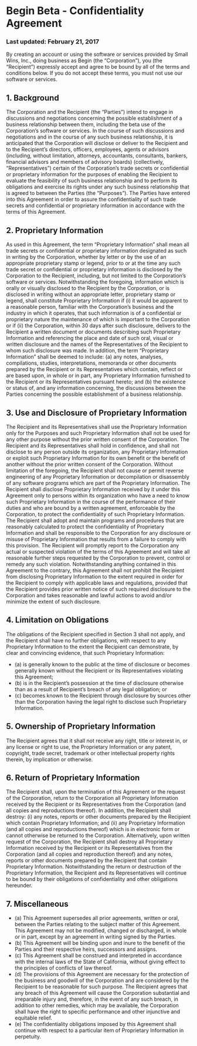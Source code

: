 # Begin Beta - Confidentiality Agreement

### Last updated: February 21, 2017


By creating an account or using the software or services provided by Small Wins, Inc., doing business as Begin (the “Corporation”), you (the “Recipient”) expressly accept and agree to be bound by all of the terms and conditions below. If you do not accept these terms, you must not use our software or services. 


## 1. Background

The Corporation and the Recipient (the “Parties”) intend to engage in discussions and negotiations concerning the possible establishment of a business relationship between them, including the beta use of the Corporation’s software or services. In the course of such discussions and negotiations and in the course of any such business relationship, it is anticipated that the Corporation will disclose or deliver to the Recipient and to the Recipient’s directors, officers, employees, agents or advisors (including, without limitation, attorneys, accountants, consultants, bankers, financial advisors and members of advisory boards) (collectively, “Representatives”) certain of the Corporation’s trade secrets or confidential or proprietary information for the purposes of enabling the Recipient to evaluate the feasibility of such business relationship and to perform its obligations and exercise its rights under any such business relationship that is agreed to between the Parties (the “Purposes”). The Parties have entered into this Agreement in order to assure the confidentiality of such trade secrets and confidential or proprietary information in accordance with the terms of this Agreement.


## 2. Proprietary Information

As used in this Agreement, the term “Proprietary Information” shall mean all trade secrets or confidential or proprietary information designated as such in writing by the Corporation, whether by letter or by the use of an appropriate proprietary stamp or legend, prior to or at the time any such trade secret or confidential or proprietary information is disclosed by the Corporation to the Recipient, including, but not limited to the Corporation’s software or services. Notwithstanding the foregoing, information which is orally or visually disclosed to the Recipient by the Corporation, or is disclosed in writing without an appropriate letter, proprietary stamp or legend, shall constitute Proprietary Information if (i) it would be apparent to a reasonable person, familiar with the Corporation’s business and the industry in which it operates, that such information is of a confidential or proprietary nature the maintenance of which is important to the Corporation or if (ii) the Corporation, within 30 days after such disclosure, delivers to the Recipient a written document or documents describing such Proprietary Information and referencing the place and date of such oral, visual or written disclosure and the names of the Representatives of the Recipient to whom such disclosure was made. In addition, the term “Proprietary Information” shall be deemed to include: (a) any notes, analyses, compilations, studies, interpretations, memoranda or other documents prepared by the Recipient or its Representatives which contain, reflect or are based upon, in whole or in part, any Proprietary Information furnished to the Recipient or its Representatives pursuant hereto; and (b) the existence or status of, and any information concerning, the discussions between the Parties concerning the possible establishment of a business relationship.


## 3. Use and Disclosure of Proprietary Information

The Recipient and its Representatives shall use the Proprietary Information only for the Purposes and such Proprietary Information shall not be used for any other purpose without the prior written consent of the Corporation. The Recipient and its Representatives shall hold in confidence, and shall not disclose to any person outside its organization, any Proprietary Information or exploit such Proprietary Information for its own benefit or the benefit of another without the prior written consent of the Corporation. Without limitation of the foregoing, the Recipient shall not cause or permit reverse engineering of any Proprietary Information or decompilation or disassembly of any software programs which are part of the Proprietary Information. The Recipient shall disclose Proprietary Information received by it under this Agreement only to persons within its organization who have a need to know such Proprietary Information in the course of the performance of their duties and who are bound by a written agreement, enforceable by the Corporation, to protect the confidentiality of such Proprietary Information. The Recipient shall adopt and maintain programs and procedures that are reasonably calculated to protect the confidentiality of Proprietary Information and shall be responsible to the Corporation for any disclosure or misuse of Proprietary Information that results from a failure to comply with this provision. The Recipient will promptly report to the Corporation any actual or suspected violation of the terms of this Agreement and will take all reasonable further steps requested by the Corporation to prevent, control or remedy any such violation. Notwithstanding anything contained in this Agreement to the contrary, this Agreement shall not prohibit the Recipient from disclosing Proprietary Information to the extent required in order for the Recipient to comply with applicable laws and regulations, provided that the Recipient provides prior written notice of such required disclosure to the Corporation and takes reasonable and lawful actions to avoid and/or minimize the extent of such disclosure.


## 4. Limitation on Obligations

The obligations of the Recipient specified in Section 3 shall not apply, and the Recipient shall have no further obligations, with respect to any Proprietary Information to the extent the Recipient can demonstrate, by clear and convincing evidence, that such Proprietary Information:
 - (a) is generally known to the public at the time of disclosure or becomes generally known without the Recipient or its Representatives violating this Agreement;
 - (b) is in the Recipient’s possession at the time of disclosure otherwise than as a result of Recipient’s breach of any legal obligation; or
 - (c) becomes known to the Recipient through disclosure by sources other than the Corporation having the legal right to disclose such Proprietary Information.


## 5. Ownership of Proprietary Information

The Recipient agrees that it shall not receive any right, title or interest in, or any license or right to use, the Proprietary Information or any patent, copyright, trade secret, trademark or other intellectual property rights therein, by implication or otherwise.


## 6. Return of Proprietary Information

The Recipient shall, upon the termination of this Agreement or the request of the Corporation, return to the Corporation all Proprietary Information received by the Recipient or its Representatives from the Corporation (and all copies and reproductions thereof). In addition, the Recipient shall destroy: (i) any notes, reports or other documents prepared by the Recipient which contain Proprietary Information; and (ii) any Proprietary Information (and all copies and reproductions thereof) which is in electronic form or cannot otherwise be returned to the Corporation. Alternatively, upon written request of the Corporation, the Recipient shall destroy all Proprietary Information received by the Recipient or its Representatives from the Corporation (and all copies and reproduction thereof) and any notes, reports or other documents prepared by the Recipient that contain Proprietary Information. Notwithstanding the return or destruction of the Proprietary Information, the Recipient and its Representatives will continue to be bound by their obligations of confidentiality and other obligations hereunder.


## 7. Miscellaneous

 - (a) This Agreement supersedes all prior agreements, written or oral, between the Parties relating to the subject matter of this Agreement. This Agreement may not be modified, changed or discharged, in whole or in part, except by an agreement in writing signed by the Parties.
 - (b) This Agreement will be binding upon and inure to the benefit of the Parties and their respective heirs, successors and assigns.
 - (c) This Agreement shall be construed and interpreted in accordance with the internal laws of the State of California, without giving effect to the principles of conflicts of law thereof.
 - (d) The provisions of this Agreement are necessary for the protection of the business and goodwill of the Corporation and are considered by the Recipient to be reasonable for such purpose. The Recipient agrees that any breach of this Agreement will cause the Corporation substantial and irreparable injury and, therefore, in the event of any such breach, in addition to other remedies, which may be available, the Corporation shall have the right to specific performance and other injunctive and equitable relief.
 - (e) The confidentiality obligations imposed by this Agreement shall continue with respect to a particular item of Proprietary Information in perpetuity.